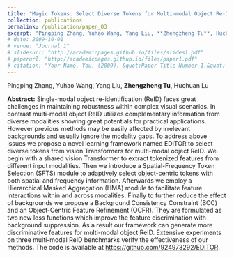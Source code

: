 ```yaml
---
title: "Magic Tokens: Select Diverse Tokens for Multi-modal Object Re-Identification (CVPR 2024)"
collection: publications
permalink: /publication/paper_03
excerpt: "Pingping Zhang, Yuhao Wang, Yang Liu, **Zhengzheng Tu**, Huchuan Lu"
# date: 2009-10-01
# venue: "Journal 1"
# slidesurl: "http://academicpages.github.io/files/slides1.pdf"
# paperurl: "http://academicpages.github.io/files/paper1.pdf"
# citation: "Your Name, You. (2009). &quot;Paper Title Number 1.&quot; <i>Journal 1</i>. 1(1)."
---
```


Pingping Zhang, Yuhao Wang, Yang Liu, **Zhengzheng Tu**, Huchuan Lu

**Abstract:** Single-modal object re-identification (ReID) faces great challenges in maintaining robustness within complex visual scenarios. In contrast multi-modal object ReID utilizes complementary information from diverse modalities showing great potentials for practical applications. However previous methods may be easily affected by irrelevant backgrounds and usually ignore the modality gaps. To address above issues we propose a novel learning framework named EDITOR to select diverse tokens from vision Transformers for multi-modal object ReID. We begin with a shared vision Transformer to extract tokenized features from different input modalities. Then we introduce a Spatial-Frequency Token Selection (SFTS) module to adaptively select object-centric tokens with both spatial and frequency information. Afterwards we employ a Hierarchical Masked Aggregation (HMA) module to facilitate feature interactions within and across modalities. Finally to further reduce the effect of backgrounds we propose a Background Consistency Constraint (BCC) and an Object-Centric Feature Refinement (OCFR). They are formulated as two new loss functions which improve the feature discrimination with background suppression. As a result our framework can generate more discriminative features for multi-modal object ReID. Extensive experiments on three multi-modal ReID benchmarks verify the effectiveness of our methods. The code is available at https://github.com/924973292/EDITOR.
